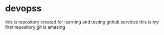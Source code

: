 # devopss
this is repository created for learning and testing github services
this is my first repository
git is amazing 

